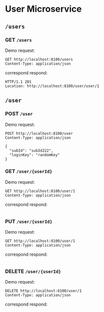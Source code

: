 # User Microservice

## `/users`

### GET `/users`

Demo request:

```http request
GET http://localhost:8100/users
Content-Type: application/json
```

correspond respond:

```
HTTP/1.1 201
Location: http://localhost:8100/user/user/1
```

## `/user`

### POST `/user`

Demo request:

```http request
POST http://localhost:8100/user
Content-Type: application/json

{
  "subId": "subId222",
  "loginKey": "randomKey"
}
```

### GET `/user/{userId}`

Demo request:

```http request
GET http://localhost:8100/user/1
Content-Type: application/json
```

correspond respond:

```

```

### PUT `/user/{userId}`

Demo request:

```http request
GET http://localhost:8100/user/1
Content-Type: application/json
```

correspond respond:

```

```

### DELETE `/user/{userId}`

Demo request:

```http request
DELETE http://localhost:8100/user/1
Content-Type: application/json
```

correspond respond:

```

```
